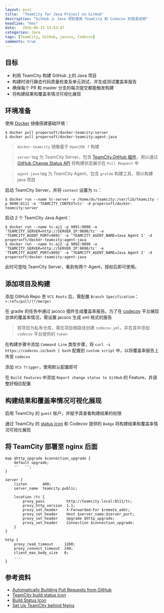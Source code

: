```yaml
---
layout: post
title:  "TeamCity for Java Project on GitHub"
description: "GitHub 上 Java 项目使用 TeamCity 和 Codecov 的简易说明"
headline: "Hex"
date:   2016-06-15 13:53:47
categories: Java
tags: [TeamCity, GitHub, jacoco, Codecov]
comments: true
---
```



目标
---

- 利用 TeamCity 构建 GitHub 上的 Java 项目
- 构建时进行静态代码质量检查及单元测试，并生成测试覆盖率报告
- 确保每个 PR 和 master 分支的每次提交都能触发构建
- 将构建结果和覆盖率情况可视化展现


环境准备
------

使用 [Docker](https://www.docker.com/) 镜像搭建基础环境：

```
$ docker pull propersoft/docker-teamcity:server
$ docker pull propersoft/docker-teamcity:agent-java
```

> `docker-teamcity` 镜像基于 `OpenJDK 7` 构建

> `server` tag 为 TeamCity Server，包含 [TeamCity.GitHub 插件](https://github.com/jonnyzzz/TeamCity.GitHub)，用以通过 [GitHub Change Status API](https://github.com/blog/1227-commit-status-api) 将构建状态展示在 `Pull Request` 中

> `agent-java` tag 为 TeamCity Agent，包含 `gralde` 构建工具，用以构建 java 项目

启动 TeamCity Server，并将 `context` 设置为 `tc`：

```
$ docker run --name tc-server -v /home/ds/teamcity:/var/lib/teamcity -p 9090:8111 -e 'TEAMCITY_CONTEXT=tc' -d propersoft/docker-teamcity:server
```

启动 2 个 TeamCity Java Agent：

```
$ docker run --name tc-aj1 -p 9091:9090 -e 'TEAMCITY_SERVER=http://SERVER_IP:9090/tc' -e 'TEAMCITY_AGENT_PORT=9091' -e 'TEAMCITY_AGENT_NAME=Java Agent 1' -d propersoft/docker-teamcity:agent-java
$ docker run --name tc-aj2 -p 9092:9090 -e 'TEAMCITY_SERVER=http://SERVER_IP:9090/tc' -e 'TEAMCITY_AGENT_PORT=9092' -e 'TEAMCITY_AGENT_NAME=Java Agent 2' -d propersoft/docker-teamcity:agent-java
```

此时可登陆 TeamCity Server，看到有两个 Agent，授权后即可使用。


添加项目及构建
------------

添加 GitHub Repo 至 `VCS Roots` 后，需配置 `Branch Specification`：`+:refs/pull/(*/merge)`

在 gradle 的任务中通过 jacoco 插件生成覆盖率报告。为了在 [codecov](https://codecov.io/) 平台展现总体的覆盖率情况，需设置 jacoco 生成 xml 格式的报告

> 若项目为私有仓库，需在项目根路径创建 `codecov.yml`，并在其中添加 `codecov` 平台提供的 `token`

在构建步骤中添加 `Command Line` 类型步骤，将 `curl -s https://codecov.io/bash | bash` 配置到 `custom script` 中，以将覆盖率报告上传至 `codecov`

添加 `VCS Trigger`，使用默认配置即可

在 `Build Features` 中添加 `Report change status to GitHub` 的 Feature，并调整好相应配置


构建结果和覆盖率情况可视化展现
-------------------------

启用 TeamCity 的 `guest` 账户，并赋予其查看构建结果的权限

通过 TeamCity 的 [status icon](https://blog.jetbrains.com/teamcity/2012/07/teamcity-build-status-icon/) 和 Codecov 提供的 `Badge` 将构建结果和覆盖率情况可视化展现


将 TeamCity 部署至 nginx 后面
---------------------------

```
map $http_upgrade $connection_upgrade {
    default upgrade;
    ''   '';
}

server {
    listen       400;
    server_name  teamcity.public;

    location /tc {
        proxy_pass          http://teamcity.local:8111/tc;
        proxy_http_version  1.1;
        proxy_set_header    X-Forwarded-For $remote_addr;
        proxy_set_header    Host $server_name:$server_port;
        proxy_set_header    Upgrade $http_upgrade;
        proxy_set_header    Connection $connection_upgrade;
    }
}
```

```
http {
    proxy_read_timeout     1200;
    proxy_connect_timeout  240;
    client_max_body_size   0;
    ....
}
```


参考资料
------

- [Automatically Building Pull Requests from GitHub](https://blog.jetbrains.com/teamcity/2013/02/automatically-building-pull-requests-from-github-with-teamcity/)
- [TeamCity build status icon](https://blog.jetbrains.com/teamcity/2012/07/teamcity-build-status-icon/)
- [Build Status Icon](https://confluence.jetbrains.com/display/TCD9/REST+API#RESTAPI-BuildStatusIcon)
- [Set Up TeamCity behind Nginx](https://confluence.jetbrains.com/pages/viewpage.action?pageId=74847395#HowTo...-Nginx)
